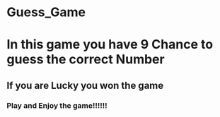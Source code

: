 # Guess_Game
# In this game you have 9 Chance to guess the correct Number
## If you are Lucky you won the game
### Play and Enjoy the game!!!!!!

